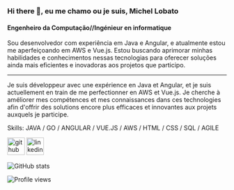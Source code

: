 ### Hi there 👋, eu me chamo ou je suis, Michel Lobato
#### Engenheiro da Computação//Ingénieur en informatique

Sou desenvolvedor com experiência em Java e Angular, e atualmente estou me aperfeiçoando em AWS e Vue.js. Estou buscando aprimorar minhas habilidades e conhecimentos nessas tecnologias para oferecer soluções ainda mais eficientes e inovadoras aos projetos que participo.
____________________________________________________________________
Je suis développeur avec une expérience en Java et Angular, et je suis actuellement en train de me perfectionner en AWS et Vue.js. Je cherche à améliorer mes compétences et mes connaissances dans ces technologies afin d'offrir des solutions encore plus efficaces et innovantes aux projets auxquels je participe.

Skills: JAVA / GO / ANGULAR / VUE.JS / AWS / HTML / CSS / SQL / AGILE


[<img src='https://cdn.jsdelivr.net/npm/simple-icons@3.0.1/icons/github.svg' alt='github' height='40'>](https://github.com/github.com/michellobato)  [<img src='https://cdn.jsdelivr.net/npm/simple-icons@3.0.1/icons/linkedin.svg' alt='linkedin' height='40'>](https://www.linkedin.com/in/https://www.linkedin.com/in/michel-lobato-b42993134//)  

![GitHub stats](https://github-readme-stats.vercel.app/api?username=github.com/michellobato&show_icons=true)  

![Profile views](https://gpvc.arturio.dev/github.com/michellobato)  
